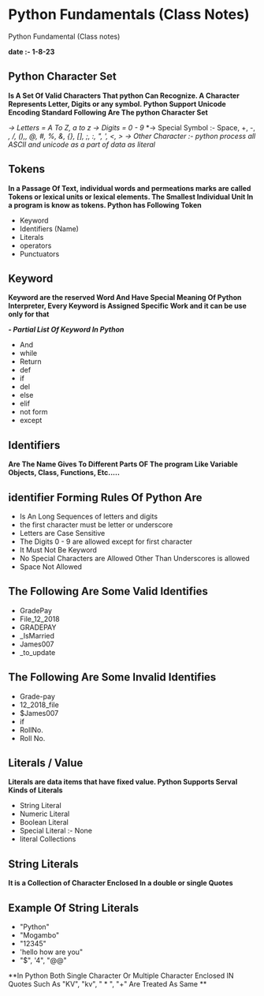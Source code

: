 # Python Fundamentals (Class Notes)

Python Fundamental (Class notes)

**date :- 1-8-23**

## Python Character Set 

**Is A Set Of Valid Characters That python Can Recognize. A Character Represents Letter, Digits or any symbol. Python Support Unicode Encoding Standard Following Are The python Character Set**

*-> Letters = A To Z, a to z*
*-> Digits = 0 - 9*
*-> Special Symbol :- Space, +, -, *, /, (),, @, #, %, &, {}, [], ;, :, ", ', <, >*
*->  Other Character :- python process all ASCII and unicode as a part of data as literal*

## Tokens 
**In a Passage Of Text, individual words and permeations marks are called Tokens or lexical units or lexical elements. The Smallest Individual Unit In a program is know as tokens. Python has Following Token**

- Keyword
- Identifiers (Name)
- Literals
- operators 
- Punctuators 

## Keyword 
**Keyword are the reserved Word And Have Special Meaning Of Python Interpreter, Every Keyword is Assigned Specific Work and it can be use only for that**

***- Partial List Of Keyword In Python***
- And 
- while
- Return 
- def
- if
- del
- else 
- elif 
- not form
- except 
## Identifiers

**Are The Name Gives To Different Parts OF The program Like Variable Objects, Class, Functions, Etc.....** 

## identifier Forming Rules Of Python Are
- Is An Long Sequences of letters and digits 
- the first character must be letter or underscore 
- Letters are Case Sensitive 
- The Digits 0 - 9 are allowed except for first character 
- It Must Not Be Keyword
- No Special Characters are Allowed Other Than Underscores is allowed
- Space Not Allowed

## The Following Are Some Valid Identifies 
- GradePay 
- File_12_2018
- GRADEPAY 
- _IsMarried
- James007
- _to_update
## The Following Are Some Invalid Identifies
- Grade-pay
- 12_2018_file
- $James007
- if 
- RollNo.
- Roll No.
## Literals / Value 
**Literals are data items that have fixed value. Python Supports Serval Kinds of Literals**

- String Literal
- Numeric Literal
- Boolean Literal
- Special Literal :- None
- literal Collections 
## String Literals
**It is a Collection of Character Enclosed In a double or single Quotes**

## Example Of String Literals
- "Python"
- "Mogambo"
- "12345"
- 'hello how are you"
- "$", '4", "@@"

**In Python Both Single Character Or Multiple Character Enclosed IN Quotes Such As "KV", "kv", " * ", "+" Are Treated As Same **